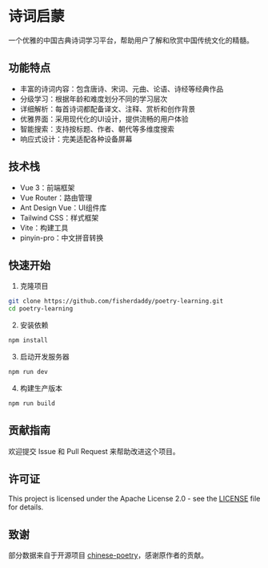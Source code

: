 # 诗词启蒙

一个优雅的中国古典诗词学习平台，帮助用户了解和欣赏中国传统文化的精髓。

## 功能特点

- 丰富的诗词内容：包含唐诗、宋词、元曲、论语、诗经等经典作品
- 分级学习：根据年龄和难度划分不同的学习层次
- 详细解析：每首诗词都配备译文、注释、赏析和创作背景
- 优雅界面：采用现代化的UI设计，提供流畅的用户体验
- 智能搜索：支持按标题、作者、朝代等多维度搜索
- 响应式设计：完美适配各种设备屏幕

## 技术栈

- Vue 3：前端框架
- Vue Router：路由管理
- Ant Design Vue：UI组件库
- Tailwind CSS：样式框架
- Vite：构建工具
- pinyin-pro：中文拼音转换

## 快速开始

1. 克隆项目
```bash
git clone https://github.com/fisherdaddy/poetry-learning.git
cd poetry-learning
```

2. 安装依赖
```bash
npm install
```

3. 启动开发服务器
```bash
npm run dev
```

4. 构建生产版本
```bash
npm run build
```

## 贡献指南

欢迎提交 Issue 和 Pull Request 来帮助改进这个项目。

## 许可证

This project is licensed under the Apache License 2.0 - see the [LICENSE](LICENSE) file for details.

## 致谢

部分数据来自于开源项目 [chinese-poetry](https://github.com/chinese-poetry/chinese-poetry)，感谢原作者的贡献。
